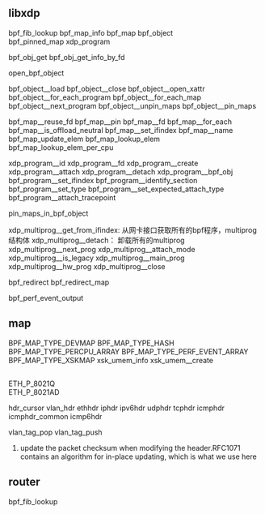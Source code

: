 

## libxdp

bpf_fib_lookup
bpf_map_info
bpf_map
bpf_object  
bpf_pinned_map
xdp_program

bpf_obj_get
bpf_obj_get_info_by_fd

open_bpf_object

bpf_object__load
bpf_object__close
bpf_object__open_xattr
bpf_object__for_each_program
bpf_object__for_each_map
bpf_object__next_program
bpf_object__unpin_maps
bpf_object__pin_maps

bpf_map__reuse_fd
bpf_map__pin
bpf_map__fd
bpf_map__for_each
bpf_map__is_offload_neutral
bpf_map__set_ifindex
bpf_map__name
bpf_map_update_elem
bpf_map_lookup_elem
bpf_map_lookup_elem_per_cpu

xdp_program__id
xdp_program__fd
xdp_program__create
xdp_program__attach
xdp_program__detach
xdp_program__bpf_obj
bpf_program__set_ifindex
bpf_program__identify_section
bpf_program__set_type
bpf_program__set_expected_attach_type
bpf_program__attach_tracepoint


pin_maps_in_bpf_object

xdp_multiprog__get_from_ifindex: 从网卡接口获取所有的bpf程序，multiprog结构体
xdp_multiprog__detach： 卸载所有的multiprog
xdp_multiprog__next_prog
xdp_multiprog__attach_mode
xdp_multiprog__is_legacy
xdp_multiprog__main_prog
xdp_multiprog__hw_prog
xdp_multiprog__close

bpf_redirect
bpf_redirect_map

bpf_perf_event_output

## map

BPF_MAP_TYPE_DEVMAP
BPF_MAP_TYPE_HASH
BPF_MAP_TYPE_PERCPU_ARRAY
BPF_MAP_TYPE_PERF_EVENT_ARRAY
BPF_MAP_TYPE_XSKMAP
xsk_umem_info  xsk_umem__create


## 

ETH_P_8021Q  
ETH_P_8021AD

hdr_cursor
vlan_hdr
ethhdr
iphdr
ipv6hdr
udphdr
tcphdr
icmphdr
icmphdr_common
icmp6hdr 

vlan_tag_pop
vlan_tag_push

1. update the packet checksum when modifying the header.RFC1071 contains an algorithm for in-place updating, which is what we use here

## router

bpf_fib_lookup